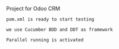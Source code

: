 Project for Odoo CRM

`pom.xml is ready to start testing`

`we use Cucumber BDD and DDT as framework`

`Parallel running is activated`
